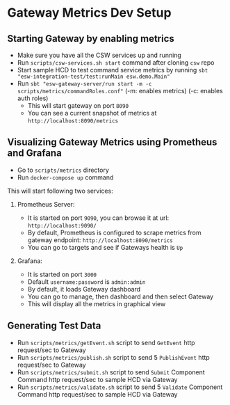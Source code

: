 # Gateway Metrics Dev Setup

## Starting Gateway by enabling metrics

- Make sure you have all the CSW services up and running
- Run `scripts/csw-services.sh start` command after cloning `csw` repo
- Start sample HCD to test command service metrics by running `sbt "esw-integration-test/test:runMain esw.demo.Main"`
- Run `sbt "esw-gateway-server/run start -m -c scripts/metrics/commandRoles.conf"` (-m: enables metrics) (-c: enables auth roles)
    - This will start gateway on port `8090`
    - You can see a current snapshot of metrics at `http://localhost:8090/metrics`

## Visualizing Gateway Metrics using Prometheus and Grafana
- Go to `scripts/metrics` directory
- Run `docker-compose up` command

This will start following two services:
1. Prometheus Server: 
    - It is started on port `9090`, you can browse it at url: `http://localhost:9090/`
    - By default, Prometheus is configured to scrape metrics from gateway endpoint: `http://localhost:8090/metrics`
    - You can go to targets and see if Gateways health is `Up`
    
2. Grafana:
    - It is started on port `3000`
    - Default `username:password` is `admin:admin`
    - By default, it loads Gateway dashboard
    - You can go to manage, then dashboard and then select Gateway
    - This will display all the metrics in graphical view
    
## Generating Test Data
- Run `scripts/metrics/getEvent.sh` script to send `GetEvent` http request/sec to Gateway
- Run `scripts/metrics/publish.sh` script to send 5 `PublishEvent` http request/sec to Gateway
- Run `scripts/metrics/submit.sh` script to send `Submit` Component Command http request/sec to sample HCD via Gateway
- Run `scripts/metrics/validate.sh` script to send 5 `Validate` Component Command http request/sec to sample HCD via Gateway

    